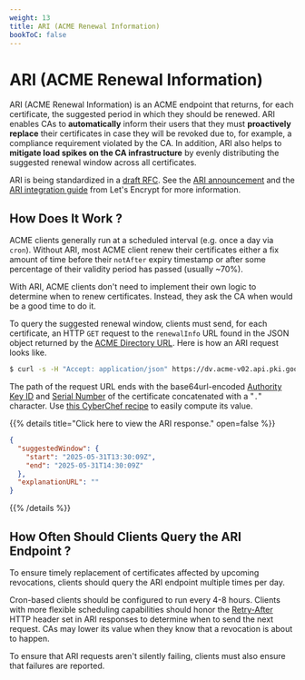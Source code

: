```yaml
---
weight: 13
title: ARI (ACME Renewal Information)
bookToC: false
---
```


# ARI (ACME Renewal Information)

ARI (ACME Renewal Information) is an ACME endpoint that returns, for each
certificate, the suggested period in which they should be renewed. ARI enables
CAs to **automatically** inform their users that they must **proactively
replace** their certificates in case they will be revoked due to, for example, a
compliance requirement violated by the CA. In addition, ARI also helps to
**mitigate load spikes on the CA infrastructure** by evenly distributing the
suggested renewal window across all certificates.

ARI is being standardized in a
[draft RFC](https://datatracker.ietf.org/doc/draft-ietf-acme-ari/). See the
[ARI announcement](https://letsencrypt.org/2023/03/23/improving-resliiency-and-reliability-with-ari/)
and the
[ARI integration guide](https://letsencrypt.org/2024/04/25/guide-to-integrating-ari-into-existing-acme-clients/)
from Let's Encrypt for more information.

## How Does It Work ?

ACME clients generally run at a scheduled interval (e.g. once a day via `cron`).
Without ARI, most ACME client renew their certificates either a fix amount of
time before their `notAfter` expiry timestamp or after some percentage of their
validity period has passed (usually ~70%).

With ARI, ACME clients don't need to implement their own logic to determine when
to renew certificates. Instead, they ask the CA when would be a good time to do
it.

To query the suggested renewal window, clients must send, for each certificate,
an HTTP `GET` request to the `renewalInfo` URL found in the JSON object returned
by the [ACME Directory URL](/acme/overview/#directory). Here is how an ARI
request looks like.

```bash
$ curl -s -H "Accept: application/json" https://dv.acme-v02.api.pki.goog/renewal-info/db7Ed66J9kQ3fc-xaB8dGuvcNFk.AnGD1KgleQcKPY9gnifN5Q | jq
```

The path of the request URL ends with the base64url-encoded
[Authority Key ID](/webpki/cert/#authority-key-identifier) and
[Serial Number](/webpki/cert/#serial-number) of the certificate concatenated
with a "`.`" character. Use
[this CyberChef recipe](<https://gchq.github.io/CyberChef/#recipe=Fork('%5C%5Cn','.',false)Find_/_Replace(%7B'option':'Regex','string':'%5E.*%3D%20*'%7D,'',false,false,false,false)From_Hex('Auto')To_Base64('A-Za-z0-9-_')Merge(true)&input=QXV0aG9yaXR5IEtleSBJRD03NTpCRTpDNDo3NzpBRTo4OTpGNjo0NDozNzo3RDpDRjpCMTo2ODoxRjoxRDoxQTpFQjpEQzozNDo1OQpDZXJ0aWZpY2F0ZSBTZXJpYWwgTnVtYmVyPTAyOjcxOjgzOmQ0OmE4OjI1Ojc5OjA3OjBhOjNkOjhmOjYwOjllOjI3OmNkOmU1>)
to easily compute its value.

{{% details title="Click here to view the ARI response." open=false %}}

```json
{
  "suggestedWindow": {
    "start": "2025-05-31T13:30:09Z",
    "end": "2025-05-31T14:30:09Z"
  },
  "explanationURL": ""
}
```

{{% /details %}}

## How Often Should Clients Query the ARI Endpoint ?

To ensure timely replacement of certificates affected by upcoming revocations,
clients should query the ARI endpoint multiple times per day.

Cron-based clients should be configured to run every 4-8 hours. Clients with
more flexible scheduling capabilities should honor the
[Retry-After](https://developer.mozilla.org/en-US/docs/Web/HTTP/Reference/Headers/Retry-After)
HTTP header set in ARI responses to determine when to send the next request. CAs
may lower its value when they know that a revocation is about to happen.

To ensure that ARI requests aren't silently failing, clients must also ensure
that failures are reported.
